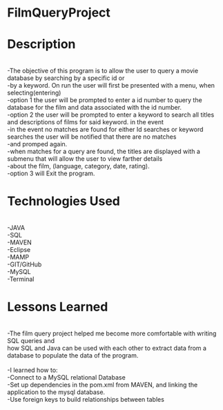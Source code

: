 # FilmQueryProject
# Description
<br>
-The objective of this program is to allow the user to query a movie database by searching by a specific id or<br>
-by a keyword. On run the user will first be presented with a menu, when selecting(entering)<br>
-option 1 the user will be prompted to enter a id number to query the database for the film and data associated with the id number.<br>
-option 2 the user will be prompted to enter a keyword to search all titles and descriptions of films for said keyword. in the event <br>
-in the event no matches are found for either Id searches or keyword searches the user will be notified that there are no matches<br>
-and promped again.<br>
-when matches for a query are found, the titles are displayed with a submenu that will allow the user to view farther details<br>
-about the film, (language, category, date, rating).<br>
-option 3 will Exit the program.<br>

# Technologies Used
<br>
-JAVA<br>
-SQL<br>
-MAVEN<br>
-Eclipse<br>
-MAMP<br>
-GIT/GitHub<br>
-MySQL<br>
-Terminal<br>

# Lessons Learned
<br>
-The film query project helped me become more comfortable with writing SQL queries and<br> how SQL and Java can be used with each other to extract data from a database to populate the data of the program.<br><br>
-I learned how to:<br>
	-Connect to a MySQL relational Database<br>
	-Set up dependencies in the pom.xml from MAVEN, and linking the application to the mysql database.<br>
	-Use foreign keys to build relationships between tables<br>















